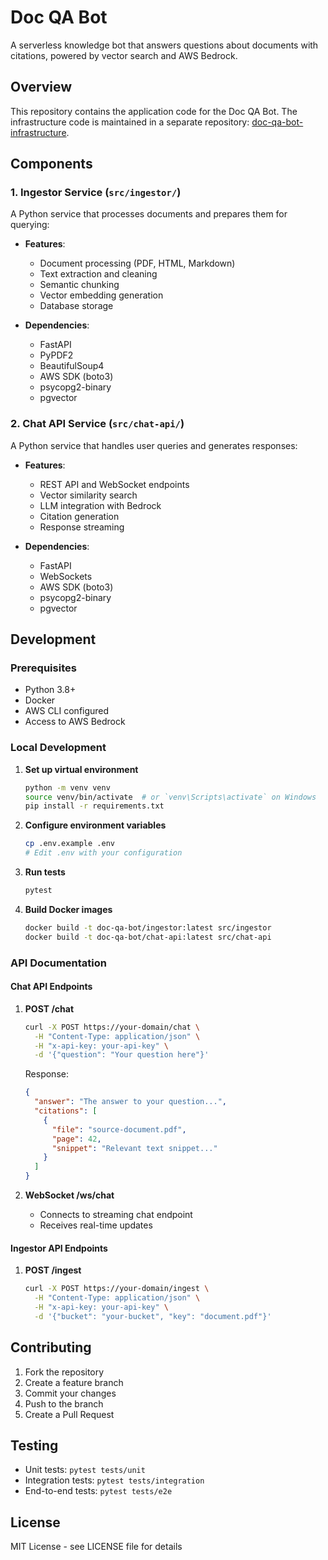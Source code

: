 # Doc QA Bot

A serverless knowledge bot that answers questions about documents with citations, powered by vector search and AWS Bedrock.

## Overview

This repository contains the application code for the Doc QA Bot. The infrastructure code is maintained in a separate repository: [doc-qa-bot-infrastructure](https://github.com/emanuel-hendriks/doc-qa-bot-infrastructure).

## Components

### 1. Ingestor Service (`src/ingestor/`)

A Python service that processes documents and prepares them for querying:

- **Features**:
  - Document processing (PDF, HTML, Markdown)
  - Text extraction and cleaning
  - Semantic chunking
  - Vector embedding generation
  - Database storage

- **Dependencies**:
  - FastAPI
  - PyPDF2
  - BeautifulSoup4
  - AWS SDK (boto3)
  - psycopg2-binary
  - pgvector

### 2. Chat API Service (`src/chat-api/`)

A Python service that handles user queries and generates responses:

- **Features**:
  - REST API and WebSocket endpoints
  - Vector similarity search
  - LLM integration with Bedrock
  - Citation generation
  - Response streaming

- **Dependencies**:
  - FastAPI
  - WebSockets
  - AWS SDK (boto3)
  - psycopg2-binary
  - pgvector

## Development

### Prerequisites

- Python 3.8+
- Docker
- AWS CLI configured
- Access to AWS Bedrock

### Local Development

1. **Set up virtual environment**
   ```bash
   python -m venv venv
   source venv/bin/activate  # or `venv\Scripts\activate` on Windows
   pip install -r requirements.txt
   ```

2. **Configure environment variables**
   ```bash
   cp .env.example .env
   # Edit .env with your configuration
   ```

3. **Run tests**
   ```bash
   pytest
   ```

4. **Build Docker images**
   ```bash
   docker build -t doc-qa-bot/ingestor:latest src/ingestor
   docker build -t doc-qa-bot/chat-api:latest src/chat-api
   ```

### API Documentation

#### Chat API Endpoints

1. **POST /chat**
   ```bash
   curl -X POST https://your-domain/chat \
     -H "Content-Type: application/json" \
     -H "x-api-key: your-api-key" \
     -d '{"question": "Your question here"}'
   ```

   Response:
   ```json
   {
     "answer": "The answer to your question...",
     "citations": [
       {
         "file": "source-document.pdf",
         "page": 42,
         "snippet": "Relevant text snippet..."
       }
     ]
   }
   ```

2. **WebSocket /ws/chat**
   - Connects to streaming chat endpoint
   - Receives real-time updates

#### Ingestor API Endpoints

1. **POST /ingest**
   ```bash
   curl -X POST https://your-domain/ingest \
     -H "Content-Type: application/json" \
     -H "x-api-key: your-api-key" \
     -d '{"bucket": "your-bucket", "key": "document.pdf"}'
   ```

## Contributing

1. Fork the repository
2. Create a feature branch
3. Commit your changes
4. Push to the branch
5. Create a Pull Request

## Testing

- Unit tests: `pytest tests/unit`
- Integration tests: `pytest tests/integration`
- End-to-end tests: `pytest tests/e2e`

## License

MIT License - see LICENSE file for details 